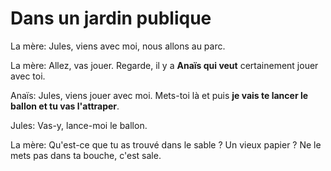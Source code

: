 # Dans un jardin publique

La mère: Jules, viens avec moi, nous allons au parc.

La mère: Allez, vas jouer. Regarde, il y a **Anaïs qui veut** certainement jouer avec toi.

Anaïs: Jules, viens jouer avec moi. Mets-toi là et puis **je vais te lancer le ballon et tu vas l'attraper**.

Jules: Vas-y, lance-moi le ballon.

La mère: Qu'est-ce que tu as trouvé dans le sable ? Un vieux papier ? Ne le mets pas dans ta bouche, c'est sale.
